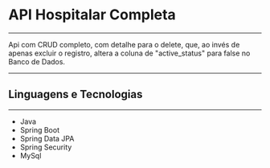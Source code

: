 # API Hospitalar Completa #
---
Api com CRUD completo, com detalhe para o delete, que, ao invés de apenas excluir o registro, altera a coluna de "active_status" para false no Banco
de Dados.

---
## Linguagens e Tecnologias ##
---
- Java
- Spring Boot
- Spring Data JPA
- Spring Security
- MySql
